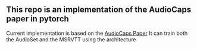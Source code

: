 ## This repo is an implementation of the AudioCaps paper in pytorch
Current implementation is based on the [AudioCaps Paper](https://www.aclweb.org/anthology/N19-1011.pdf "AudioCaps")
It can train both the AudioSet and the MSRVTT using the architecture

